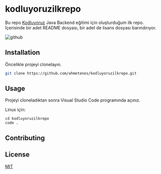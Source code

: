 # kodluyoruzilkrepo
Bu repo [Kodluyoruz](https://www.kodluyoruz.org) Java Backend eğitimi için oluşturduğum ilk repo. İçerisinde bir adet README dosyası, bir adet de lisans dosyası barındırıyor.

![github](figures/github.png)

## Installation

Öncelikle projeyi clonelayın.

```bash
git clone https://github.com/ahmetenes/kodluyoruzilkrepo.git
```

## Usage

Projeyi cloneladıktan sonra Visual Studio Code programında açınız.

Linux için:
```linux
cd kodluyoruzilkrepo
code .
```

## Contributing


## License
[MIT](https://choosealicense.com/licenses/mit/)
